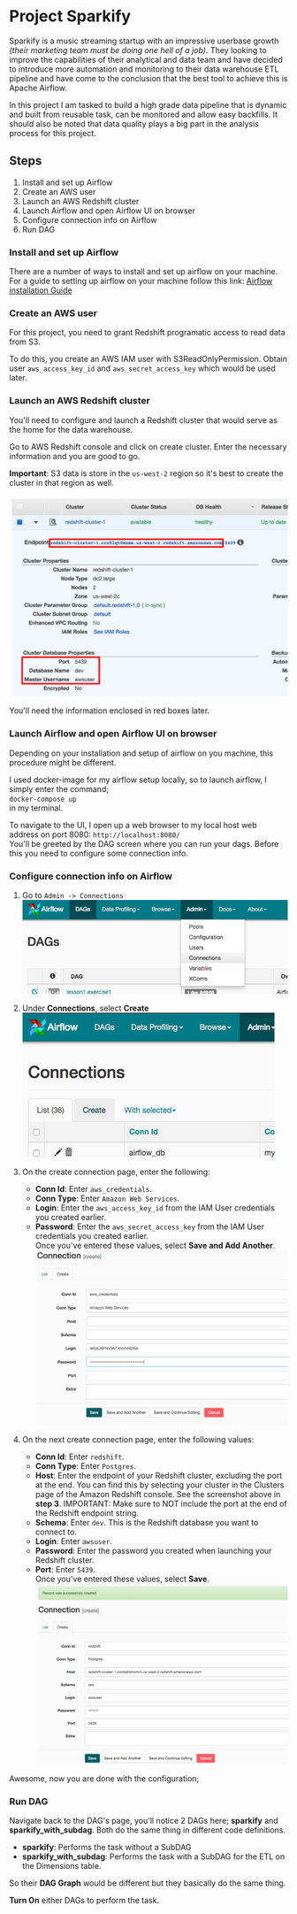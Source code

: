 # Project Sparkify
Sparkify is a music streaming startup with an impressive userbase growth _(their marketing team must be doing one hell of a job)_. They looking to improve the capabilities of their analytical and data team and have decided to introduce more automation and monitoring to their data warehouse ETL pipeline and have come to the conclusion that the best tool to achieve this is Apache Airflow.

In this project I am tasked to build a high grade data pipeline that is dynamic and built from reusable task, can be monitored and allow easy backfills. It should also be noted that data quality plays a big part in the analysis process for this project.

## Steps
1. Install and set up Airflow
2. Create an AWS user
3. Launch an AWS Redshift cluster
4. Launch Airflow and open Airflow UI on browser
5. Configure connection info on Airflow
6. Run DAG 

### Install and set up Airflow
There are a number of ways to install and set up airflow on your machine. For a guide to setting up airflow on your machine follow this link: [Airflow installation Guide](https://airflow.apache.org/docs/apache-airflow/stable/installation/index.html#)

### Create an AWS user
For this project, you need to grant Redshift programatic access to read data from S3. 

To do this, you create an AWS IAM user with S3ReadOnlyPermission. Obtain user `aws_access_key_id` and `aws_secret_access_key` which would be used later.

### Launch an AWS Redshift cluster
You'll need to configure and launch a Redshift cluster that would serve as the home for the data warehouse.

Go to AWS Redshift console and click on create cluster. Enter the necessary information and you are good to go.

**Important**: S3 data is store in the `us-west-2` region so it's best to create the cluster in that region as well.

![redshift_cluster](https://raw.githubusercontent.com/mathias-mike/Project-Sparkify/master/Pipeline/redshift_cluster.png)

You'll need the information enclosed in red boxes later.

### Launch Airflow and open Airflow UI on browser
Depending on your installation and setup of airflow on you machine, this procedure might be different.

I used docker-image for my airflow setup locally, so to launch airflow, I simply enter the command; \
`docker-compose up` \
in my terminal.

To navigate to the UI, I open up a web browser to my local host web address on port 8080: `http://localhost:8080/` \
You'll be greeted by the DAG screen where you can run your dags. Before this you need to configure some connection info.

### Configure connection info on Airflow
1. Go to `Admin -> Connections` \
![admin-connections.png](https://raw.githubusercontent.com/mathias-mike/Project-Sparkify/master/Pipeline/admin-connections.png)

2. Under **Connections**, select **Create** \
![create-connections.png](https://raw.githubusercontent.com/mathias-mike/Project-Sparkify/master/Pipeline/create-connection.png)

3. On the create connection page, enter the following:
    * **Conn Id**: Enter `aws_credentials`.
    * **Conn Type**: Enter `Amazon Web Services`.
    * **Login**: Enter the `aws_access_key_id` from the IAM User credentials you created earlier.
    * **Password**: Enter the `aws_secret_access_key` from the IAM User credentials you created earlier.\
Once you've entered these values, select **Save and Add Another**.
![connection-aws-credentials.png](https://raw.githubusercontent.com/mathias-mike/Project-Sparkify/master/Pipeline/connection-aws-credentials.png)

4. On the next create connection page, enter the following values:

    * **Conn Id**: Enter `redshift`.
    * **Conn Type**: Enter `Postgres`.
    * **Host**: Enter the endpoint of your Redshift cluster, excluding the port at the end. You can find this by selecting your cluster in the Clusters page of the Amazon Redshift console. See the screenshot above in **step 3**. IMPORTANT: Make sure to NOT include the port at the end of the Redshift endpoint string.
    * **Schema**: Enter `dev`. This is the Redshift database you want to connect to.
    * **Login**: Enter `awsuser`.
    * **Password**: Enter the password you created when launching your Redshift cluster.
    * **Port**: Enter `5439`. \
Once you've entered these values, select **Save**.
![connection-redshift.png](https://raw.githubusercontent.com/mathias-mike/Project-Sparkify/master/Pipeline/connection-redshift.png)


Awesome, now you are done with the configuration;

### Run DAG
Navigate back to the DAG's page, you'll notice 2 DAGs here; **sparkify** and **sparkify_with_subdag**. Both do the same thing in different code definitions.

* **sparkify**: Performs the task without a SubDAG
* **sparkify_with_subdag**: Performs the task with a SubDAG for the ETL on the Dimensions table.

So their **DAG Graph** would be different but they basically do the same thing.

**Turn On** either DAGs to perform the task.

